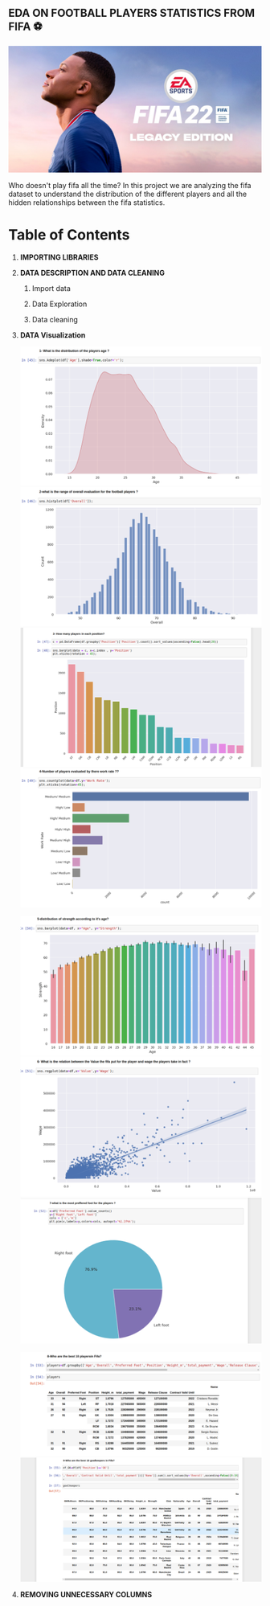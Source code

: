 ## EDA ON FOOTBALL PLAYERS STATISTICS FROM FIFA ⚽

![Fifa](images/fifa.jpg)

Who doesn't play fifa all the time? In this project we are analyzing the fifa dataset to understand the distribution of the different players and all the hidden relationships between the fifa statistics. 


# Table of Contents


1. **IMPORTING LIBRARIES**

2. **DATA DESCRIPTION AND DATA CLEANING**

    1. Import data

    2. Data Exploration

    3. Data cleaning

3. **DATA Visualization**


    ![1](images/1.png)
    ![2](images/2.png)
    ![3](images/3.png)
    ![4](images/4.png)

    ![5](images/5.png)
    ![6](images/6.png)
    ![7](images/7.png)

    ![8](images/8.png)
    ![9](images/9.png)

    
4. **REMOVING UNNECESSARY COLUMNS**
